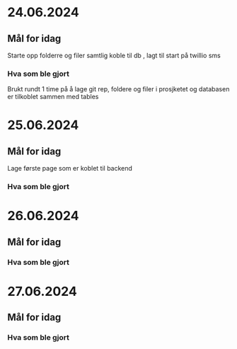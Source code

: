 # 24.06.2024
## Mål for idag
Starte opp folderre og filer samtlig koble til db , lagt til start på twillio sms
### Hva som ble gjort
Brukt rundt 1 time på å lage git rep, foldere og filer i prosjketet og databasen er tilkoblet sammen med tables

# 25.06.2024
## Mål for idag
Lage første page som er koblet til backend
### Hva som ble gjort


# 26.06.2024
## Mål for idag

### Hva som ble gjort


# 27.06.2024
## Mål for idag

### Hva som ble gjort

